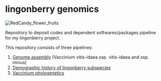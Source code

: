 # lingonberry genomics
![RedCandy_flower_fruits](https://user-images.githubusercontent.com/91504464/206265174-c32c330c-4693-4080-a540-f9d1fa76c768.jpg)

Repository to deposit codes and dependent softwares/packages pipeline for my lingonberry project.

This repository consists of three pipelines: 
1. [Genome assembly](https://github.com/kaede0e/lingonberry_genomics/blob/main/1_genome_assembly_pipeline.md#genome-assembly-pipeline) (Vaccinium vitis-idaea ssp. vitis-idaea and ssp. minus)
2. [Demographic history of lingonberry subspecies](https://github.com/kaede0e/lingonberry_genomics/blob/main/2_popgen_demographic_history.md#population-genetics-and-demographic-history-of-lingonberry-subspecies)
3. [Vaccinium phylogenetics](https://github.com/kaede0e/lingonberry_genomics/blob/main/3_vaccinium_phylogeny.md#vaccinium-phylogenetics)

